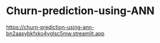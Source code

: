 # Churn-prediction-using-ANN

https://churn-prediction-using-ann-bn2aasybkfxko4yglsc5mw.streamlit.app
